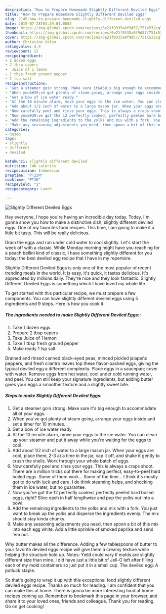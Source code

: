 ```yaml
---
description: "How to Prepare Homemade Slightly Different Deviled Eggs"
title: "How to Prepare Homemade Slightly Different Deviled Eggs"
slug: 2145-how-to-prepare-homemade-slightly-different-deviled-eggs
date: 2019-07-28T04:39:04.050Z
image: https://img-global.cpcdn.com/recipes/6e21f9335a8f9d57/751x532cq70/slightly-different-deviled-eggs-recipe-main-photo.jpg
thumbnail: https://img-global.cpcdn.com/recipes/6e21f9335a8f9d57/751x532cq70/slightly-different-deviled-eggs-recipe-main-photo.jpg
cover: https://img-global.cpcdn.com/recipes/6e21f9335a8f9d57/751x532cq70/slightly-different-deviled-eggs-recipe-main-photo.jpg
author: Christine Colon
ratingvalue: 4.9
reviewcount: 12
recipeingredient:
- 1 dozen eggs
- 2 tbsp capers
-  Juice of 1 lemon
- 1 tbsp fresh ground pepper
- 1 tsp salt
recipeinstructions:
- "Get a steamer goin strong. Make sure it&#39;s big enough to accommodate all of your eggs."
- "When you&#39;ve got plenty of steam going, arrange your eggs inside and set a timer for 10 minutes."
- "Get a bow of ice water ready."
- "At the 10 minute alarm, move your eggs to the ice water. You can clean up your steamer and put it away while you&#39;re waiting for the eggs to cool."
- "Add about 1/2 inch of water to a large mason jar. When your eggs are cool, place them, 2-3 at a time in the jar, cap it off, and shake it gently to crush the shells. Work through your whole batch of eggs."
- "Now carefully peel and rinse your eggs. This is always a craps shoot. There are a million tricks out there for making perfect, easy-to-peel hard boiled eggs. Some of them work... Some of the time... I think it&#39;s mostly got to do with luck and care. I do think steaming helps, and shocking them in ice water, but no guarantee."
- "Now you&#39;ve got the 12 perfectly cooked, perfectly peeled hard boiled eggs, right? Slice each in half lengthwise and pop the yolks out into a bowl."
- "Add the remaining ingredients to the yolks and mix with a fork. You just want to break up the yolks and disperse the ingredients evenly. The mix should stay kinda chunky."
- "Make any seasoning adjustments you need, then spoon a bit of this mix into each egg white. Add a little sprinkle of smoked paprika and send &#39;em out."
categories:
- Resep
tags:
- slightly
- different
- deviled

katakunci: slightly different deviled
nutrition: 140 calories
recipecuisine: Indonesian
preptime: "PT25M"
cooktime: "PT1H"
recipeyield: "1"
recipecategory: Lunch

---
```



![Slightly Different Deviled Eggs](https://img-global.cpcdn.com/recipes/6e21f9335a8f9d57/751x532cq70/slightly-different-deviled-eggs-recipe-main-photo.jpg)

Hey everyone, I hope you're having an incredible day today. Today, I'm gonna show you how to make a distinctive dish, slightly different deviled eggs. One of my favorites food recipes. This time, I am going to make it a little bit tasty. This will be really delicious.

Drain the eggs and run under cold water to cool slightly. Let&#39;s start the week off with a classic. While Monday morning might have you reaching for a peach bellini kind of classic, I have something slightly different for you today: the best deviled egg recipe that I have in my repertoire.

Slightly Different Deviled Eggs is only one of the most popular of recent trending meals in the world. It is easy, it's quick, it tastes delicious. It's appreciated by millions daily. They're nice and they look fantastic. Slightly Different Deviled Eggs is something which I have loved my whole life.


To get started with this particular recipe, we must prepare a few components. You can have slightly different deviled eggs using 5 ingredients and 9 steps. Here is how you cook it.

##### The ingredients needed to make Slightly Different Deviled Eggs::

1. Take 1 dozen eggs
1. Prepare 2 tbsp capers
1. Take  Juice of 1 lemon
1. Take 1 tbsp fresh ground pepper
1. Make ready 1 tsp salt


Drained and rinsed canned black-eyed peas, minced pickled jalapeño peppers, and fresh cilantro leaves top these flavor-packed eggs, giving the typical deviled egg a different complexity. Place eggs in a saucepan; cover with water. Remove eggs from hot water, cool under cold running water, and peel. You can still keep your signature ingredients, but adding butter gives your eggs a smoother texture and a slightly sweet bite. 

##### Steps to make Slightly Different Deviled Eggs:

1. Get a steamer goin strong. Make sure it&#39;s big enough to accommodate all of your eggs.
1. When you&#39;ve got plenty of steam going, arrange your eggs inside and set a timer for 10 minutes.
1. Get a bow of ice water ready.
1. At the 10 minute alarm, move your eggs to the ice water. You can clean up your steamer and put it away while you&#39;re waiting for the eggs to cool.
1. Add about 1/2 inch of water to a large mason jar. When your eggs are cool, place them, 2-3 at a time in the jar, cap it off, and shake it gently to crush the shells. Work through your whole batch of eggs.
1. Now carefully peel and rinse your eggs. This is always a craps shoot. There are a million tricks out there for making perfect, easy-to-peel hard boiled eggs. Some of them work... Some of the time... I think it&#39;s mostly got to do with luck and care. I do think steaming helps, and shocking them in ice water, but no guarantee.
1. Now you&#39;ve got the 12 perfectly cooked, perfectly peeled hard boiled eggs, right? Slice each in half lengthwise and pop the yolks out into a bowl.
1. Add the remaining ingredients to the yolks and mix with a fork. You just want to break up the yolks and disperse the ingredients evenly. The mix should stay kinda chunky.
1. Make any seasoning adjustments you need, then spoon a bit of this mix into each egg white. Add a little sprinkle of smoked paprika and send &#39;em out.


Why butter makes all the difference. Adding a few tablespoons of butter to your favorite deviled eggs recipe will give them a creamy texture while helping the structure hold up. Notes: Yield could vary if molds are slightly different size than mine. I did have just a little bit of Jell-O left after filling each of my mold containers so just put it in a small cup. The deviled egg: A potluck staple. 

So that's going to wrap it up with this exceptional food slightly different deviled eggs recipe. Thanks so much for reading. I am confident that you can make this at home. There is gonna be more interesting food at home recipes coming up. Remember to bookmark this page in your browser, and share it to your loved ones, friends and colleague. Thank you for reading. Go on get cooking!
